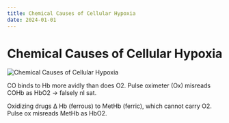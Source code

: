```yaml
---
title: Chemical Causes of Cellular Hypoxia
date: 2024-01-01
---
```

# Chemical Causes of Cellular Hypoxia

![Chemical Causes of Cellular Hypoxia](https://i.imgur.com/JHQhtIG.png)

CO binds to Hb more avidly than does O2.
Pulse oximeter (Ox) misreads COHb as HbO2 → falsely nl sat.

Oxidizing drugs Δ Hb (ferrous) to MetHb (ferric), which cannot carry O2. Pulse ox misreads MetHb as HbO2.
